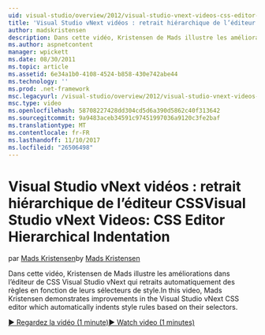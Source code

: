 ```yaml
---
uid: visual-studio/overview/2012/visual-studio-vnext-videos-css-editor-hierarchical-indentation
title: 'Visual Studio vNext vidéos : retrait hiérarchique de l’éditeur CSS | Documents Microsoft'
author: madskristensen
description: Dans cette vidéo, Kristensen de Mads illustre les améliorations dans l’éditeur de CSS Visual Studio vNext qui retraits automatiquement des règles en fonction de leur selecto de style...
ms.author: aspnetcontent
manager: wpickett
ms.date: 08/30/2011
ms.topic: article
ms.assetid: 6e34a1b0-4108-4524-b858-430e742abe44
ms.technology: ''
ms.prod: .net-framework
msc.legacyurl: /visual-studio/overview/2012/visual-studio-vnext-videos-css-editor-hierarchical-indentation
msc.type: video
ms.openlocfilehash: 58708227428dd304cd5d6a390d5862c40f313642
ms.sourcegitcommit: 9a9483aceb34591c97451997036a9120c3fe2baf
ms.translationtype: MT
ms.contentlocale: fr-FR
ms.lasthandoff: 11/10/2017
ms.locfileid: "26506498"
---
```

<a name="visual-studio-vnext-videos-css-editor-hierarchical-indentation"></a><span data-ttu-id="08a5e-103">Visual Studio vNext vidéos : retrait hiérarchique de l’éditeur CSS</span><span class="sxs-lookup"><span data-stu-id="08a5e-103">Visual Studio vNext Videos: CSS Editor Hierarchical Indentation</span></span>
====================
<span data-ttu-id="08a5e-104">par [Mads Kristensen](https://github.com/madskristensen)</span><span class="sxs-lookup"><span data-stu-id="08a5e-104">by [Mads Kristensen](https://github.com/madskristensen)</span></span>

<span data-ttu-id="08a5e-105">Dans cette vidéo, Kristensen de Mads illustre les améliorations dans l’éditeur de CSS Visual Studio vNext qui retraits automatiquement des règles en fonction de leurs sélecteurs de style.</span><span class="sxs-lookup"><span data-stu-id="08a5e-105">In this video, Mads Kristensen demonstrates improvements in the Visual Studio vNext CSS editor which automatically indents style rules based on their selectors.</span></span>

[<span data-ttu-id="08a5e-106">&#9654; Regardez la vidéo (1 minute)</span><span class="sxs-lookup"><span data-stu-id="08a5e-106">&#9654; Watch video (1 minutes)</span></span>](https://channel9.msdn.com/Blogs/ASP-NET-Site-Videos/visual-studio-vnext-videos-css-editor-hierarchical-indentation)
